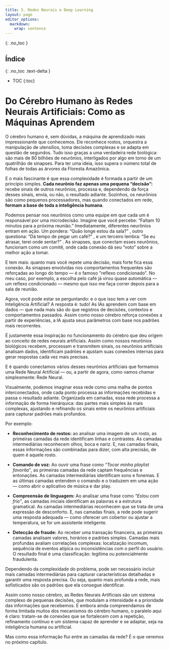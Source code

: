 ```yaml
---
title: 5. Redes Neurais e Deep Learning
layout: page
editor_options: 
  markdown: 
    wrap: sentence
---
```


{: .no_toc }

## Índice
{: .no_toc .text-delta }

- TOC
{:toc}

# Do Cérebro Humano às Redes Neurais Artificiais: Como as Máquinas Aprendem  

O cérebro humano é, sem dúvidas, a máquina de aprendizado mais impressionante que conhecemos.
Ele reconhece rostos, orquestra a manipulação de utensílios, toma decisões complexas e se adapta em questão de segundos.
Tudo isso graças a uma verdadeira rede biológica: são mais de 80 bilhões de neurônios, interligados por algo em torno de um quatrilhão de sinapses.
Para ter uma ideia, isso supera o número total de folhas de todas as árvores da Floresta Amazônica.

E o mais fascinante é que essa complexidade é formada a partir de um princípio simples.
**Cada neurônio faz apenas uma pequena “decisão”:** recebe sinais de outros neurônios, processa e, dependendo da força desses sinais, envia, ou não, o resultado adiante.
Sozinhos, os neurônios são como pequenos processadores, mas quando conectados em rede, **formam a base de toda a inteligência humana**.

Podemos pensar nos neurônios como uma equipe em que cada um é responsável por uma microdecisão.
Imagine que você percebe: “Faltam 10 minutos para a próxima reunião.” Imediatamente, diferentes neurônios entram em ação.
Um pondera: “Quão longe estou da sala?”
, outro questiona: “Dá tempo de pegar um café?”
, e um terceiro lembra: “Se eu atrasar, terei onde sentar?”
.
As sinapses, que conectam esses neurônios, funcionam como um comitê, onde cada conexão dá seu “voto” sobre a melhor ação a tomar.

E tem mais: quanto mais você repete uma decisão, mais forte fica essa conexão.
As sinapses envolvidas nos comportamentos frequentes são reforçadas ao longo do tempo — é o famoso "reflexo condicionado".
No meu caso, por exemplo, a escolha pelo café já virou quase automática — um reflexo condicionado — mesmo que isso me faça correr depois para a sala de reunião.

Agora, você pode estar se perguntando: e o que isso tem a ver com Inteligência Artificial?
A resposta é: tudo!
As IAs aprendem com base em dados — que nada mais são do que registros de decisões, contextos e comportamentos passados.
Assim como nosso cérebro reforça conexões a partir de experiências, a IA ajusta seus parâmetros com base nos padrões mais recorrentes.

É justamente essa inspiração no funcionamento do cérebro que deu origem ao conceito de redes neurais artificiais.
Assim como nossos neurônios biológicos recebem, processam e transmitem sinais, os neurônios artificiais analisam dados, identificam padrões e ajustam suas conexões internas para gerar respostas cada vez mais precisas.

E é quando conectamos vários desses neurônios artificiais que formamos uma Rede Neural Artificial — ou, a partir de agora, como vamos chamar simplesmente: Rede Neural.

Visualmente, podemos imaginar essa rede como uma malha de pontos interconectados, onde cada ponto processa as informações recebidas e passa o resultado adiante.
Organizada em camadas, essa rede processa a informação de forma hierárquica: das partes mais simples às mais complexas, ajustando e refinando os sinais entre os neurônios artificiais para capturar padrões mais profundos.

Por exemplo:

-   **Reconhecimento de rostos:** ao analisar uma imagem de um rosto, as primeiras camadas da rede identificam linhas e contrastes.
    As camadas intermediárias reconhecem olhos, boca e nariz.
    E, nas camadas finais, essas informações são combinadas para dizer, com alta precisão, de quem é aquele rosto.

-   **Comando de voz:** Ao ouvir uma frase como *“Tocar minha playlist favorita”*, as primeiras camadas da rede captam frequências e entonações.
    As camadas intermediárias identificam sons e fonemas.
    E as últimas camadas entendem o comando e o traduzem em uma ação — como abrir o aplicativo de música e dar play.

-   **Compreensão de linguagem:** Ao analisar uma frase como *“Estou com frio”*, as camadas iniciais identificam as palavras e a estrutura gramatical.
    As camadas intermediárias reconhecem que se trata de uma expressão de desconforto.
    E, nas camadas finais, a rede pode sugerir uma resposta adequada — como oferecer um cobertor ou ajustar a temperatura, se for um assistente inteligente.

-   **Detecção de fraude:** Ao receber uma transação financeira, as primeiras camadas analisam valores, horários e padrões simples.
    Camadas mais profundas avaliam correlações complexas: localização incomum, sequência de eventos atípica ou inconsistências com o perfil do usuário.
    O resultado final é uma classificação: legítima ou potencialmente fraudulenta.

Dependendo da complexidade do problema, pode ser necessário incluir mais camadas intermediárias para capturar características detalhadas e garantir uma resposta precisa.
Ou seja, quanto mais profunda a rede, mais sofisticados são os padrões que ela consegue identificar.

Assim como nosso cérebro, as Redes Neurais Artificiais são um sistema complexo de pequenas decisões, que modulam a intensidade e a prioridade das informações que recebemos.
E embora ainda compreendamos de forma limitada muitos dos mecanismos do cérebro humano, o paralelo aqui é claro: tratam-se de conexões que se fortalecem com a repetição, refinamento contínuo e um sistema capaz de aprender e se adaptar, seja na inteligência humana ou artificial.

Mas como essa informação flui entre as camadas da rede?
É o que veremos no próximo capítulo.
